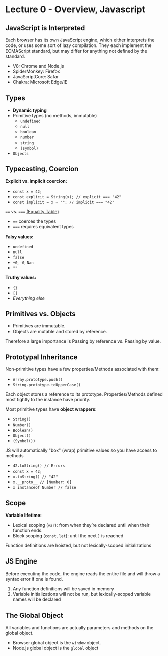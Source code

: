 # Lecture 0 - Overview, Javascript

## JavaScript is Interpreted
Each browser has its own JavaScript engine, which either interprets the code, or uses some sort of lazy compilation.
They each implement the ECMAScript standard, but may differ for anything not defined by the standard.
- V8: Chrome and Node.js
- SpiderMonkey: Firefox
- JavaScriptCore: Safar
- Chakra: Microsoft Edge/IE

## Types
- **Dynamic typing**
- Primitive types (no methods, immutable)
    * ```undefined```
    * ```null```
    * ```boolean```
    * ```number```
    * ```string```
    * ```(symbol)```
- ```Objects```

## Typecasting, Coercion
**Explicit vs. Implicit coercion:**
- ```const x = 42;```
- ```const explicit = String(x); // explicit === "42"```
- ```const implicit = x + ""; // implicit === "42"```

```==``` vs. ```===``` [(Equality Table)](https://github.com/dorey/JavaScript-Equality-Table)
- ```==``` coerces the types
- ```===``` requires equivalent types



**Falsy values:**
- ```undefined```
- ```null```
- ```false```
- ```+0```, ```-0```, ```Nan```
- ```""```

**Truthy values:**
- ```{}```
- ```[]```
- *Everything else*

## Primitives vs. Objects
- Primitives are immutable.
- Objects are mutable and stored by reference.

Therefore a large importance is Passing by reference vs. Passing by value.

## Prototypal Inheritance
Non-primitive types have a few properties/Methods associated with them:
- ```Array.prototype.push()```
- ```String.prototype.toUpperCase()```

Each object stores a reference to its prototype. Properties/Methods defined most tightly to the instance have priority.

Most primitive types have **object wrappers**:
- ```String()```
- ```Number()```
- ```Boolean()```
- ```Object()```
- ```(Symbol())```

JS will automatically "box" (wrap) primitive values so you have access to methods
- ```42.toString() // Errors```
- ```const x = 42;```
- ```x.toString() // "42"```
- ```x.__proto__ // [Number: 0]```
- ```x instanceof Number // false```

## Scope
**Variable lifetime:**
- Lexical scoping (```var```): from when they’re declared until when their function ends.
- Block scoping (```const```, ```let```): until the next ```}``` is reached

Function definitions are hoisted, but not lexically-scoped initializations

## JS Engine
Before executing the code, the engine reads the entire file and will throw a syntax error if one is found.
1. Any function definitions will be saved in memory
2. Variable initializations will not be run, but lexically-scoped variable names will be declared

## The Global Object
All variables and functions are actually parameters and methods on the global object.
- Browser global object is the ```window``` object.
- Node.js global object is the ```global``` object